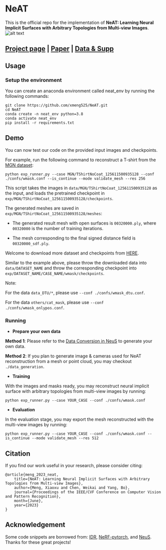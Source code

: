 # NeAT
This is the official repo for the implementation of **NeAT: Learning Neural Implicit Surfaces with Arbitrary Topologies from Multi-view Images**.
![alt text](https://xmeng525.github.io/xiaoxumeng.github.io/projects/cvpr23_neat/teaser.png)

## [Project page](https://xmeng525.github.io/xiaoxumeng.github.io/projects/cvpr23_neat) |  [Paper](https://arxiv.org/abs/2303.12012) | [Data & Supp](https://www.dropbox.com/sh/utn5rnohmr0y2c8/AACdets4PQrP5CB1KwGkpOFUa?dl=0)


## Usage

### Setup the environment

You can create an anaconda environment called neat_env by running the following commands:

```
git clone https://github.com/xmeng525/NeAT.git
cd NeAT
conda create -n neat_env python=3.8
conda activate neat_env
pip install -r requirements.txt
```

## Demo

You can now test our code on the provided input images and checkpoints.

For example, run the following command to reconstruct a T-shirt from the [MGN dataset](https://virtualhumans.mpi-inf.mpg.de/mgn/):
```
python exp_runner.py --case MGN/TShirtNoCoat_125611500935128 --conf ./confs/wmask.conf --is_continue --mode validate_mesh --res 256
```

This script takes the images in `data/MGN/TShirtNoCoat_125611500935128` as the input, and loads the pretrained checkpoint in `exp/MGN/TShirtNoCoat_125611500935128/checkpoints`. 

The generated meshes are saved in `exp/MGN/TShirtNoCoat_125611500935128/meshes`:

* The generated result mesh with open surfaces is `00320000.ply`, where `00320000` is the number of training iterations.

* The mesh corresponding to the final signed distance field is `00320000_sdf.ply`.


Welcome to download more dataset and checkpoints from [HERE](https://www.dropbox.com/sh/utn5rnohmr0y2c8/AACdets4PQrP5CB1KwGkpOFUa?dl=0).

Similar to the example above, please throw the downloaded data into `data/DATASET_NAME` and throw the corresponding checkpoint into `exp/DATASET_NAME/CASE_NAME/wmask/checkpoints`.

Note:

For the data `data_DTU/*`, please use `--conf ./confs/wmask_dtu.conf`.

For the data `others/cat_mask`, please use `--conf ./confs/wmask_onlypos.conf`.

### Running
- **Prepare your own data**

**Method 1**: Please refer to the [Data Conversion in NeuS](https://github.com/Totoro97/NeuS#data-convention) to generate your own data.

**Method 2**: If you plan to generate image & cameras used for NeAT reconstruction from a mesh or point cloud,
you may checkout `./data_generation`. 

- **Training**

With the images and masks ready, you may reconstruct neural implicit surface with arbitrary topologies from multi-view images by running:
```
python exp_runner.py --case YOUR_CASE --conf ./confs/wmask.conf
```

- **Evaluation**

In the evaluation stage, you may export the mesh reconstructed with the multi-view images by running:
```
python exp_runner.py --case YOUR_CASE --conf ./confs/wmask.conf --is_continue --mode validate_mesh --res 512
```

## Citation

If you find our work useful in your research, please consider citing:

```
@article{meng_2023_neat,
	title={NeAT: Learning Neural Implicit Surfaces with Arbitrary Topologies from Multi-view Images},
	author={Meng, Xiaoxu and Chen, Weikai and Yang, Bo},
	journal={Proceedings of the IEEE/CVF Conference on Computer Vision and Pattern Recognition},
	month={June},
	year={2023}
}
```

## Acknowledgement

Some code snippets are borrowed from: [IDR](https://github.com/lioryariv/idr), [NeRF-pytorch](https://github.com/yenchenlin/nerf-pytorch), and [NeuS](https://github.com/Totoro97/NeuS). Thanks for these great projects!